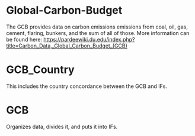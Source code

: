 # Global-Carbon-Budget
The GCB provides data on carbon emissions emissions from coal, oil, gas, cement, flaring, bunkers, and the sum of all of those. More information can be found here: https://pardeewiki.du.edu/index.php?title=Carbon_Data,_Global_Carbon_Budget_(GCB)

# GCB_Country
This includes the country concordance between the GCB and IFs.

# GCB
Organizes data, divides it, and puts it into IFs. 
